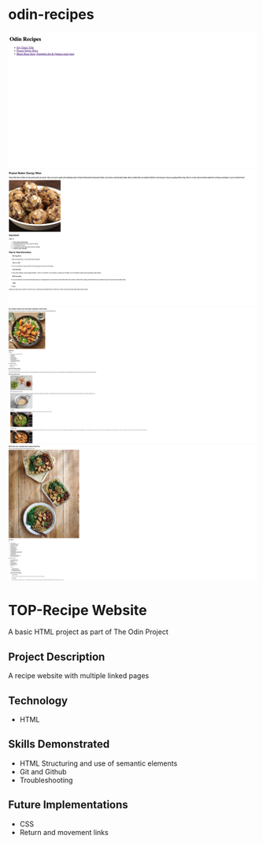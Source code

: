 # odin-recipes
![Screenshot of recipe landing page](recipes/images/odin-recipesss.jpeg)
![Screenshot of Peanut Butter Bites recipe](recipes/images/peanutbutterbitesss.jpeg)
![Screenshot of Soy Glaze Tofu recipe](recipes/images/soyglazess.jpeg)
![Screenshot of Veggie Meal prep recipe](recipes/images/veggiemealprepss.jpeg)

# TOP-Recipe Website

A basic HTML project as part of The Odin Project

## Project Description

A recipe website with multiple linked pages

## Technology

- HTML

## Skills Demonstrated

- HTML Structuring and use of semantic elements
- Git and Github
- Troubleshooting

## Future Implementations

- CSS
- Return and movement links
